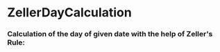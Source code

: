 # ZellerDayCalculation

 <h3 align="left"> Calculation of the day of given date with the help of Zeller's Rule:</h3>
 

